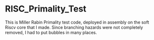 # RISC_Primality_Test
This is Miller Rabin Primality test code, deployed in assembly on the soft Riscv core that I made. Since branching hazards were not completely removed, I had to put bubbles in many places.
